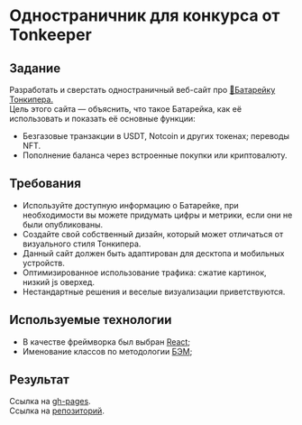 # Одностраничник для конкурса от Tonkeeper
## Задание
Разработать и сверстать одностраничный веб-сайт про [🔋Батарейку Тонкипера.](https://t.me/tonkeeper_ru/105)<br> 
Цель этого сайта — объяснить, что такое Батарейка, как её использовать и показать её основные функции:<br>
- Безгазовые транзакции в USDT, Notcoin и других токенах; переводы NFT.
- Пополнение баланса через встроенные покупки или криптовалюту.

## Требования
- Используйте доступную информацию о Батарейке, при необходимости вы можете придумать цифры и метрики, если они не были опубликованы.
- Создайте свой собственный дизайн, который может отличаться от визуального стиля Тонкипера.
- Данный сайт должен быть адаптирован для десктопа и мобильных устройств.
- Оптимизированное использование трафика: сжатие картинок, низкий js оверхед.
- Нестандартные решения и веселые визуализации приветствуются.

## Используемые технологии
* В качестве фреймворка был выбран [React](https://react.dev/);
* Именование классов по методологии [БЭМ](https://ru.bem.info/methodology/naming-convention/);

## Результат 
Ссылка на [gh-pages](https://hvny.github.io/tonkeeper-battery/).<br>
Ссылка на [репозиторий](https://github.com/hvny/tonkeeper-battery).

